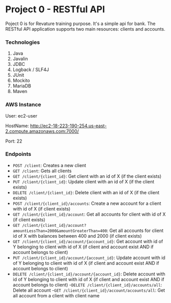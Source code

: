 # Project 0 - RESTful API
Poject 0 is for Revature training purpose. It's a simple api for bank. The RESTful API application supports two main resources: clients and accounts.

### Technologies
1. Java
2. Javalin 
3. JDBC
4. Logback / SLF4J
5. JUnit
6. Mockito
7. MariaDB 
8. Maven


### AWS Instance
User: ec2-user

HostName: 
http://ec2-18-223-190-254.us-east-2.compute.amazonaws.com:7000/

Port: 22


### Endpoints
- `POST /client`: Creates a new client
- `GET /client`: Gets all clients
- `GET /client/{client_id}`: Get client with an id of X (if the client exists)
- `PUT /client/{client_id}`: Update client with an id of X (if the client exists)
- `DELETE /client/{client_id}`: Delete client with an id of X (if the client exists)
- `POST /client/{client_id}/accounts`: Create a new account for a client with id of X (if client exists)
- `GET /client/{client_id}/account`: Get all accounts for client with id of X (if client exists)
- `GET /client/{client_id}/account?amountLessThan=2000&amountGreaterThan=400`: Get all accounts for client id of X with balances between 400 and 2000 (if client exists)
- `GET /client/{client_id}/account/{account_id}`: Get account with id of Y belonging to client with id of X (if client and account exist AND if account belongs to client)
- `PUT /client/{client_id}/account/{account_id}`: Update account with id of Y belonging to client with id of X (if client and account exist AND if account belongs to client)
- `DELETE /client/{client_id}/account/{account_id}`: Delete account with id of Y belonging to client with id of X (if client and account exist AND if account belongs to client)
-`DELETE /client/{client_id}/accounts/all`: Delete all account
-`GET /client/{client_id}/account/accounts/all`: Get all account from a client with client name
